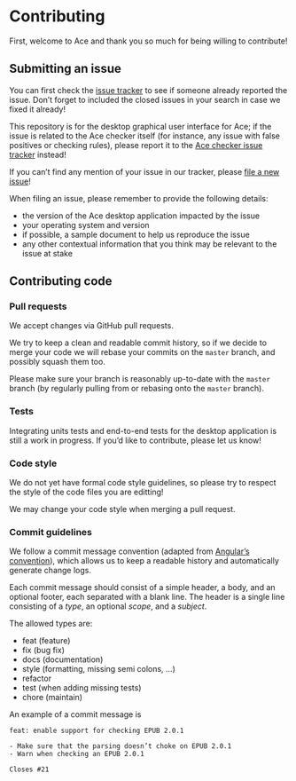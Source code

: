 # Contributing

First, welcome to Ace and thank you so much for being willing to contribute!

## Submitting an issue

You can first check the [issue tracker](https://github.com/daisy/ace-gui/issues) to see if someone already reported the issue. Don’t forget to included the closed issues in your search in case we fixed it already!

This repository is for the desktop graphical user interface for Ace; if the issue is related to the Ace checker itself (for instance, any issue with false positives or checking rules), please report it to the [Ace checker issue tracker](https://github.com/daisy/ace/issues/new) instead!

If you can’t find any mention of your issue in our tracker, please [file a new issue](https://github.com/daisy/ace/issues/new)!

When filing an issue, please remember to provide the following details:

- the version of the Ace desktop application impacted by the issue
- your operating system and version
- if possible, a sample document to help us reproduce the issue
- any other contextual information that you think may be relevant to the issue at stake

## Contributing code

### Pull requests

We accept changes via GitHub pull requests.

We try to keep a clean and readable commit history, so if we decide to merge your code we will rebase your commits on the `master` branch, and possibly squash them too.

Please make sure your branch is reasonably up-to-date with the `master` branch (by regularly pulling from or rebasing onto the `master` branch).

### Tests

Integrating units tests and end-to-end tests for the desktop application is still a work in progress. If you’d like to contribute, please let us know!

### Code style

We do not yet have formal code style guidelines, so please try to respect the style of the code files you are editting!

We may change your code style when merging a pull request.

### Commit guidelines

We follow a commit message convention (adapted from [Angular’s convention](https://github.com/angular/angular.js/blob/master/DEVELOPERS.md#commits)), which allows us to keep a readable history and automatically generate change logs.

Each commit message should consist of a simple header, a body, and an optional footer, each separated with a blank line. The header is a single line consisting of a _type_, an optional _scope_, and a _subject_.

The allowed types are:

- feat (feature)
- fix (bug fix)
- docs (documentation)
- style (formatting, missing semi colons, …)
- refactor
- test (when adding missing tests)
- chore (maintain)

An example of a commit message is

```
feat: enable support for checking EPUB 2.0.1

- Make sure that the parsing doesn’t choke on EPUB 2.0.1
- Warn when checking an EPUB 2.0.1

Closes #21
```